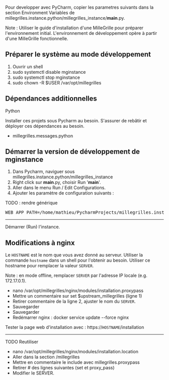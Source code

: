 Pour developper avec PyCharm, copier les parametres suivants dans la section Environment Variables
de millegrilles.instance.python/millegrilles_instance/__main__.py.

Note : Utiliser le guide d'installation d'une MilleGrille pour préparer 
l'environnement initial. L'environnement de développement opère à
partir d'une MilleGrille fonctionnelle.

## Préparer le système au mode développement

1. Ouvrir un shell
2. sudo systemctl disable mginstance
3. sudo systemctl stop mginstance
4. sudo chown -R $USER /var/opt/millegrilles

## Dépendances additionnelles

Python

Installer ces projets sous Pycharm au besoin. S'assurer de rebâtir et déployer ces dépendances au besoin.

* millegrilles.messages.python

## Démarrer la version de développement de mginstance

1. Dans Pycharm, naviguer sous millegrilles.instance.python/millegrilles_instance
2. Right click sur __main__.py, choisir Run '__main__'.
3. Aller dans le menu Run / Edit Configurations.
4. Ajouter les paramètre de configuration suivants :

TODO : rendre générique
<pre>
WEB_APP_PATH=/home/mathieu/PycharmProjects/millegrilles.instance.python/dist/web
</pre>

---

Démarrer (Run) l'instance. 

## Modifications à nginx

Le `HOSTNAME` est le nom que vous avez donné au serveur. Utiliser la commande
`hostname` dans un shell pour l'obtenir au besoin. Utiliser ce hostname pour remplacer la
valeur `SERVER`. 

Note : en mode offline, remplacer `SERVER` par l'adresse IP locale (e.g. 172.17.0.1).

* nano /var/opt/millegrilles/nginx/modules/installation.proxypass
* Mettre un commentaire sur set $upstream_millegrilles (ligne 1)
* Retirer commentaire de la ligne 2, ajuster le nom du `SERVER`.
* Sauvegarder
* Sauvegarder
* Redémarrer nginx : docker service update --force nginx

Tester la page web d'installation avec : https://`HOSTNAME`/installation


---
TODO Reutiliser
* nano /var/opt/millegrilles/nginx/modules/installation.location
* Aller dans la section /millegrilles
* Mettre en commentaire le include avec millegrilles.proxypass
* Retirer # des lignes suivantes (set et proxy_pass)
* Modifier le SERVER.
